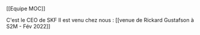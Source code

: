 [[Equipe MOC]]

C'est le CEO de SKF
Il est venu chez nous : [[venue de Rickard Gustafson à S2M - Fév 2022]]
